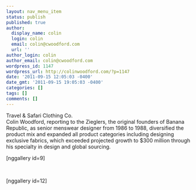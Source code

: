 ```yaml
---
layout: nav_menu_item
status: publish
published: true
author:
  display_name: colin
  login: colin
  email: colin@cwoodford.com
  url: ''
author_login: colin
author_email: colin@cwoodford.com
wordpress_id: 1147
wordpress_url: http://colinwoodford.com/?p=1147
date: '2011-09-15 12:05:03 -0400'
date_gmt: '2011-09-15 19:05:03 -0400'
categories: []
tags: []
comments: []
---
```

<p>Travel & Safari Clothing Co.<br />
Colin Woodford, reporting to the Zieglers, the original founders of Banana Republic, as senior menswear designer from 1986 to 1988, diversified the product mix and expanded all product categories including designing exclusive fabrics, which exceeded projected growth to $300 million through his specialty in design and global sourcing.</p>
<p>[nggallery id=9]</p>
<p>&nbsp;</p>
<p>[nggallery id=12]</p>
